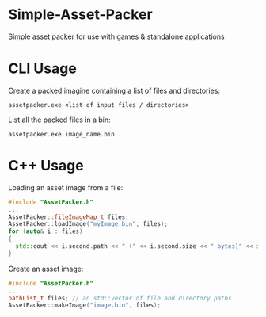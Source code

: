 # Simple-Asset-Packer
Simple asset packer for use with games &amp; standalone applications

# CLI Usage
Create a packed imagine containing a list of files and directories:
```
assetpacker.exe <list of input files / directories>
```
List all the packed files in a bin:
```
assetpacker.exe image_name.bin
```
# C++ Usage
Loading an asset image from a file:

```C++
#include "AssetPacker.h"
...
AssetPacker::fileImageMap_t files;
AssetPacker::loadImage("myImage.bin", files);
for (auto& i : files)
{
  std::cout << i.second.path << " (" << i.second.size << " bytes)" << std::endl;
}
```

Create an asset image:

```C++
#include "AssetPacker.h"
...
pathList_t files; // an std::vector of file and directory paths
AssetPacker::makeImage("image.bin", files);
```

